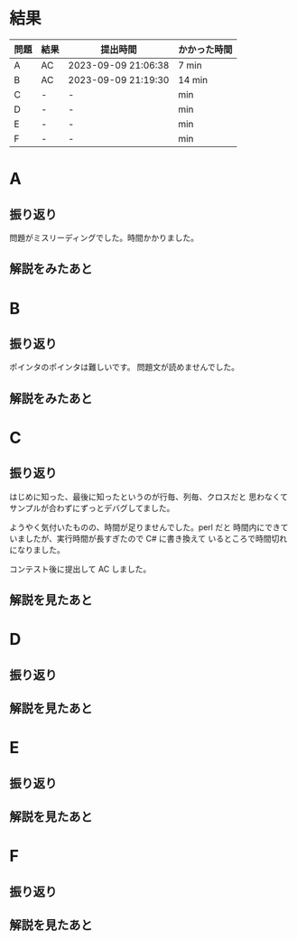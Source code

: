 # 結果

| 問題 | 結果 | 提出時間            | かかった時間 |
|------|------|---------------------|--------------|
| A    | AC   | 2023-09-09 21:06:38 | 7 min        |
| B    | AC   | 2023-09-09 21:19:30 | 14 min       |
| C    | -    | -                   |     min      |
| D    | -    | -                   |     min      |
| E    | -    | -                   |     min      |
| F    | -    | -                   |     min      |

# A

## 振り返り

問題がミスリーディングでした。時間かかりました。

## 解説をみたあと

# B

## 振り返り

ポインタのポインタは難しいです。
問題文が読めませんでした。

## 解説をみたあと

# C

## 振り返り

はじめに知った、最後に知ったというのが行毎、列毎、クロスだと
思わなくてサンプルが合わずにずっとデバグしてました。

ようやく気付いたものの、時間が足りませんでした。perl だと
時間内にできていましたが、実行時間が長すぎたので C# に書き換えて
いるところで時間切れになりました。

コンテスト後に提出して AC しました。

## 解説を見たあと

# D

## 振り返り

## 解説を見たあと

# E

## 振り返り

## 解説を見たあと

# F

## 振り返り

## 解説を見たあと
